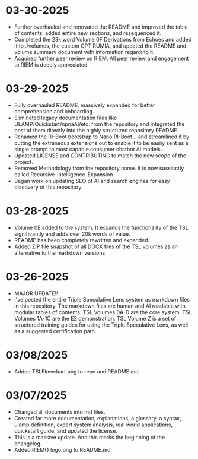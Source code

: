 # 03-30-2025
* Further overhauled and renovated the README and improved the table of contents, added entire new sections, and resequenced it.
* Completed the 23k word Volume 0F Derivations from Echoes and added it to ./volumes, the custom GPT RUMIA, and updated the README and volume summary document with information regarding it.
* Acquired further peer review on RIEM. All peer review and engagement to RIEM is deeply appreciated.

# 03-29-2025
* Fully overhauled README, massively expanded for better comprehension and onboarding.
* Eliminated legacy documentation files like ULAMP/Quickstart/npnaAI/etc. from the repository and integrated the best of them directly into the highly structured repository README.
* Renamed the RI-Boot bootstrap to Nano RI-Boot... and streamlined it by cutting the extraneous extensions out to enable it to be easily sent as a single prompt to most capable consumer chatbot AI models.
* Updated LICENSE and CONTRIBUTING to match the new scope of the project.
* Removed Methodology from the repository name. It is now sussinctly called Recursive-Intelligence-Expansion
* Began work on updating SEO of AI and search engines for easy discovery of this repository.

# 03-28-2025
* Volume 0E added to the system. It expands the functionality of the TSL significantly and adds over 20k words of value.
* README has been completely rewritten and expanded.
* Added ZIP file snapshot of all DOCX files of the TSL volumes as an alternative to the markdown versions.

# 03-26-2025
* MAJOR UPDATE!!
* I've posted the entire Triple Speculative Lens system as markdown files in this repository. The markdown files are human and AI readable with modular tables of contents. TSL Volumes 0A-D are the core system. TSL Volumes 1A-1C are the E2 demonstration. TSL Volume Z is a set of structured training guides for using the Triple Speculative Lens, as well as a suggested certification path.

# 03/08/2025
* Added TSLFlowchart.png to repo and README.md

# 03/07/2025
* Changed all documents into md files.
* Created far more documentation, explanations, a glossary, a syntax, ulamp definition, expert system analysis, real world applications, quickstart guide, and updated the license.
* This is a massive update. And this marks the beginning of the changelog.
* Added RIEM{} logo.png to README.md
